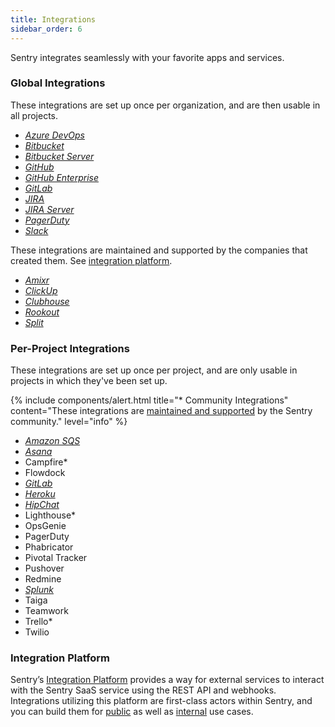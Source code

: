 ```yaml
---
title: Integrations
sidebar_order: 6
---
```


Sentry integrates seamlessly with your favorite apps and services.

### Global Integrations

These integrations are set up once per organization, and are then usable in all projects.

-   [_Azure DevOps_](/workflow/integrations/global-integrations/#azure-devops)
-   [_Bitbucket_](/workflow/integrations/global-integrations/#bitbucket)
-   [_Bitbucket Server_](/workflow/integrations/global-integrations/#bitbucket-server)
-   [_GitHub_](/workflow/integrations/global-integrations/#github)
-   [_GitHub Enterprise_](/workflow/integrations/global-integrations/#github-enterprise)
-   [_GitLab_](/workflow/integrations/global-integrations/#gitlab)
-   [_JIRA_](/workflow/integrations/global-integrations/#jira)
-   [_JIRA Server_](/workflow/integrations/global-integrations/#jira-server)
-   [_PagerDuty_](/workflow/integrations/global-integrations/#pagerduty)
-   [_Slack_](/workflow/integrations/global-integrations/#slack)

These integrations are maintained and supported by the companies that created them. See [integration platform](/workflow/integrations/integration-platform/).

-   [_Amixr_](/workflow/integrations/global-integrations/#amixr)
-   [_ClickUp_](/workflow/integrations/global-integrations/#clickup)
-   [_Clubhouse_](/workflow/integrations/global-integrations/#clubhouse)
-   [_Rookout_](/workflow/integrations/global-integrations/#rookout)
-   [_Split_](/workflow/integrations/global-integrations/#split)

### Per-Project Integrations

These integrations are set up once per project, and are only usable in projects in which they've been set up. 

{% include components/alert.html
  title="* Community Integrations"
  content="These integrations are [maintained and supported](https://forum.sentry.io) by the Sentry community."
  level="info"
%}

-   [_Amazon SQS_](/data-management/data-forwarding/)
-   [_Asana_](/workflow/integrations/legacy-integrations/#asana)
-   Campfire*
-   Flowdock
-   [_GitLab_](/workflow/integrations/global-integrations/#gitlab)
-   [_Heroku_](/workflow/integrations/legacy-integrations/#heroku)
-   [_HipChat_](/workflow/integrations/legacy-integrations/#hipchat)
-   Lighthouse*
-   OpsGenie
-   PagerDuty
-   Phabricator
-   Pivotal Tracker
-   Pushover
-   Redmine
-   [_Splunk_](/workflow/integrations/legacy-integrations/#splunk)
-   Taiga
-   Teamwork
-   Trello*
-   Twilio


### Integration Platform

Sentry’s [Integration Platform](/workflow/integrations/integration-platform/) provides a way for external services to interact with the Sentry SaaS service using the REST API and webhooks. Integrations utilizing this platform are first-class actors within Sentry, and you can build them for [public](/workflow/integrations/integration-platform/#public-integrations) as well as [internal](/workflow/integrations/integration-platform/#internal-integrations) use cases.
